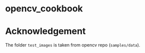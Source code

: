 # opencv_cookbook

# Acknowledgement

The folder `test_images` is taken from opencv repo (`samples/data`).